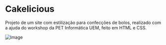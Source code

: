 # Cakelicious
Projeto de um site com estilização para confecções de bolos, realizado com a ajuda do workshop da PET Informática UEM, feito em HTML e CSS.

![Image](https://imgur.com/a/6JKju9e)
